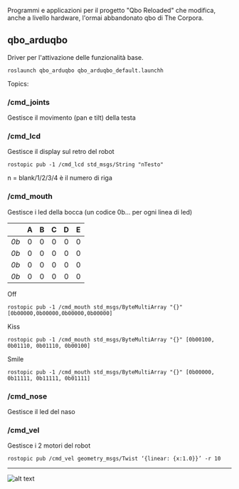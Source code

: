 Programmi e applicazioni per il progetto "Qbo Reloaded" che modifica, anche a livello hardware, l'ormai abbandonato qbo di The Corpora.

## qbo_arduqbo       
Driver per l'attivazione delle funzionalità base.
```
roslaunch qbo_arduqbo qbo_arduqbo_default.launchh
```
Topics:
### /cmd_joints
Gestisce il movimento (pan e tilt) della testa
### /cmd_lcd
Gestisce il display sul retro del robot

```
rostopic pub -1 /cmd_lcd std_msgs/String "nTesto"
```
n = blank/1/2/3/4 è il numero di riga


### /cmd_mouth
Gestisce i led della bocca (un codice 0b... per ogni linea di led)

|  | A | B | C | D | E |
| :---: | :---: | :---: | :---: | :---: | :---: |
| *0b* | 0 | 0 | 0 | 0 | 0 |
| *0b* | 0 | 0 | 0 | 0 | 0 |
| *0b* | 0 | 0 | 0 | 0 | 0 |
| *0b* | 0 | 0 | 0 | 0 | 0 |

Off  
```
rostopic pub -1 /cmd_mouth std_msgs/ByteMultiArray "{}" [0b00000,0b00000,0b00000,0b00000]
```
Kiss
```
rostopic pub -1 /cmd_mouth std_msgs/ByteMultiArray "{}" [0b00100, 0b01110, 0b01110, 0b00100]
```
Smile
```
rostopic pub -1 /cmd_mouth std_msgs/ByteMultiArray "{}" [0b00000, 0b11111, 0b11111, 0b01111]
```

### /cmd_nose
Gestisce il led del naso
### /cmd_vel
Gestisce i 2 motori del robot
```
rostopic pub /cmd_vel geometry_msgs/Twist ‘{linear: {x:1.0}}’ -r 10
```

___
![alt text](https://gavazzionline.files.wordpress.com/2014/01/img_6916.jpg?w=300)
